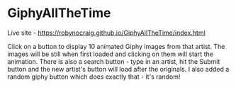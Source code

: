 # GiphyAllTheTime

Live site - https://robynocraig.github.io/GiphyAllTheTime/index.html

Click on a button to display 10 animated Giphy images from that artist. The images will be still when first loaded and clicking on them will start the animation. There is also a search button - type in an artist, hit the Submit button and the new artist's button will load after the originals. I also added a random giphy button which does exactly that - it's random!
